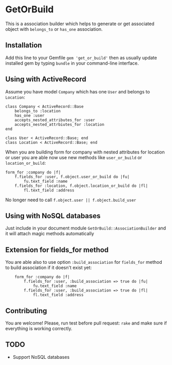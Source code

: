 # GetOrBuild

This is a association builder which helps to generate or get associated object with `belongs_to` or `has_one` association.

## Installation

Add this line to your Gemfile
`gem 'get_or_build'`
then as usually update installed gem by typing `bundle` in your command-line interface.

## Using with ActiveRecord

Assume you have model `Company` which has one `User` and belongs to `Location`:

	class Company < ActiveRecord::Base
		belongs_to :location
		has_one :user
		accepts_nested_attributes_for :user
		accepts_nested_attrbiutes_for :location
	end
	
	class User < ActiveRecord::Base; end
	class Location < ActiveRecord::Base; end

When you are building form for company with nested attributes for location or user you are able now use new methods like `user_or_build` or `location_or_build`:

	form_for :company do |f|
		f.fields_for :user, f.object.user_or_build do |fu|
			fu.text_field :name
		f.fields_for :location, f.object.location_or_build do |fl|
			fl.text_field :address
			
No longer need to call `f.object.user || f.object.build_user`

## Using with NoSQL databases

Just include in your document module `GetOrBuild::AssociationBuilder` and it will attach magic methods automatically

## Extension for fields_for method

You are able also to use option `:build_association` for `fields_for` method to build association if it doesn't exist yet:

		form_for :company do |f|
			f.fields_for :user, :build_association => true do |fu|
				fu.text_field :name
			f.fields_for :user, :build_association => true do |fl|
				fl.text_field :address

## Contributing
You are welcome! Please, run test before pull request: `rake` and make sure if everything is working correctly.

## TODO
* Support NoSQL databases
